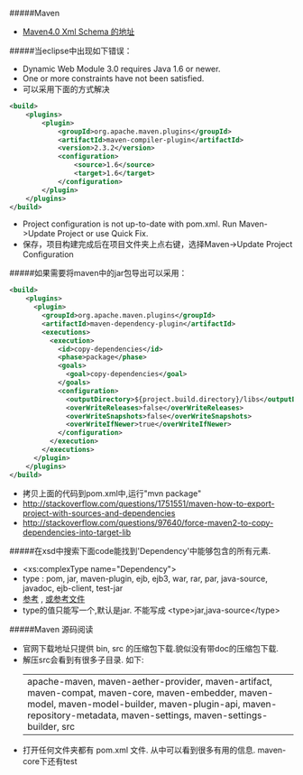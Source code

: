 ﻿
#####Maven
- [Maven4.0 Xml Schema 的地址](http://maven.apache.org/xsd/maven-4.0.0.xsd)

#####当eclipse中出现如下错误： 
- Dynamic Web Module 3.0 requires Java 1.6 or newer.
- One or more constraints have not been satisfied.
- 可以采用下面的方式解决
```xml
<build>
	<plugins>  
		<plugin>  
			<groupId>org.apache.maven.plugins</groupId>  
			<artifactId>maven-compiler-plugin</artifactId>  
			<version>2.3.2</version>  
			<configuration>  
				<source>1.6</source>  
				<target>1.6</target>  
			</configuration>  
		</plugin>
	</plugins>
</build>
```
- Project configuration is not up-to-date with pom.xml. Run Maven->Update Project or use Quick Fix.	
- 保存，项目构建完成后在项目文件夹上点右键，选择Maven->Update Project Configuration

#####如果需要将maven中的jar包导出可以采用：
```xml
<build>
    <plugins>
      <plugin>
        <groupId>org.apache.maven.plugins</groupId>
        <artifactId>maven-dependency-plugin</artifactId>
        <executions>
          <execution>
            <id>copy-dependencies</id>
            <phase>package</phase>
            <goals>
              <goal>copy-dependencies</goal>
            </goals>
            <configuration>
              <outputDirectory>${project.build.directory}/libs</outputDirectory>
              <overWriteReleases>false</overWriteReleases>
              <overWriteSnapshots>false</overWriteSnapshots>
              <overWriteIfNewer>true</overWriteIfNewer>
            </configuration>
          </execution>
        </executions>
      </plugin>
    </plugins>
</build>
```
- 拷贝上面的代码到pom.xml中,运行"mvn package"
- <http://stackoverflow.com/questions/1751551/maven-how-to-export-project-with-sources-and-dependencies>
- <http://stackoverflow.com/questions/97640/force-maven2-to-copy-dependencies-into-target-lib>

#####在xsd中搜索下面code能找到'Dependency'中能够包含的所有元素.
- \<xs:complexType name="Dependency"\>
- type : pom, jar, maven-plugin, ejb, ejb3, war, rar, par, java-source, javadoc, ejb-client, test-jar
- [参考](http://maven.apache.org/ref/3.3.9/maven-core/artifact-handlers.html) , [或参考文件](./%E5%88%86%E6%9E%90maven-4.0.0.xsd/001_maven-core_artifact-handlers.html)
- type的值只能写一个,默认是jar. 不能写成 \<type\>jar,java-source\</type\> 

#####Maven 源码阅读
- 官网下载地址只提供 bin, src 的压缩包下载.貌似没有带doc的压缩包下载.
- 解压src会看到有很多子目录. 如下: 
	<table><tr><td> apache-maven, maven-aether-provider, maven-artifact, maven-compat, 
	 maven-core, maven-embedder, maven-model, maven-model-builder, 
	 maven-plugin-api, maven-repository-metadata, maven-settings, 
	 maven-settings-builder, src </td></tr></table>
- 打开任何文件夹都有 pom.xml 文件. 从中可以看到很多有用的信息. maven-core下还有test
